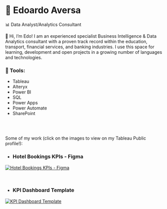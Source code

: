 # 🥁 Edoardo Aversa 

📊 Data Analyst/Analytics Consultant

👋 Hi, I’m Edo! I am an experienced specialist Business Intelligence & Data Analytics consultant with a proven track record within
the education, transport, financial services, and banking industries. I use this space for learning, development and open projects in a growing number of languages and technologies.


### 🧰 Tools:
- Tableau
- Alteryx
- Power BI
- SQL
- Power Apps
- Power Automate
- SharePoint <br />
 <br />
 <br />


Some of my work (click on the images to view on my Tableau Public profile!):
 <br />

- ### Hotel Bookings KPIs - Figma

[![Hotel Bookings KPIs - Figma](https://public.tableau.com/static/images/Ho/HotelBookingsAnalysis_17062193474720/Overview/4_3.png "Hotel Bookings KPIs - Figma")](https://public.tableau.com/app/profile/edoardo.aversa/viz/HotelBookingsAnalysis_17062193474720/Overview)

 <br />
 
- ### KPI Dashboard Template

[![KPI Dashboard Template](https://public.tableau.com/static/images/KP/KPIDashboardTemplate_16674927517570/KPIOverview/4_3.png)](https://public.tableau.com/app/profile/edoardo.aversa/viz/KPIDashboardTemplate_16674927517570/KPIOverview)







<!---
Edo-Av/Edo-Av is a ✨ special ✨ repository because its `README.md` (this file) appears on your GitHub profile.
You can click the Preview link to take a look at your changes.
--->
